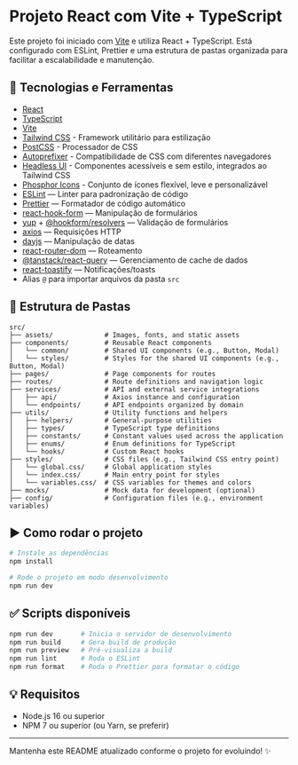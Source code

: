 # Projeto React com Vite + TypeScript

Este projeto foi iniciado com [Vite](https://vitejs.dev/) e utiliza React + TypeScript. Está configurado com ESLint, Prettier e uma estrutura de pastas organizada para facilitar a escalabilidade e manutenção.

## 🚀 Tecnologias e Ferramentas

- [React](https://reactjs.org/)
- [TypeScript](https://www.typescriptlang.org/)
- [Vite](https://vitejs.dev/)
- [Tailwind CSS](https://tailwindcss.com/) - Framework utilitário para estilização
- [PostCSS](https://postcss.org/) - Processador de CSS
- [Autoprefixer](https://github.com/postcss/autoprefixer) - Compatibilidade de CSS com diferentes navegadores
- [Headless UI](https://headlessui.com/) - Componentes acessíveis e sem estilo, integrados ao Tailwind CSS
- [Phosphor Icons](https://phosphoricons.com/) - Conjunto de ícones flexível, leve e personalizável
- [ESLint](https://eslint.org/) — Linter para padronização de código
- [Prettier](https://prettier.io/) — Formatador de código automático
- [react-hook-form](https://react-hook-form.com/) — Manipulação de formulários
- [yup](https://github.com/jquense/yup) + [@hookform/resolvers](https://react-hook-form.com/get-started#SchemaValidation) — Validação de formulários
- [axios](https://axios-http.com/) — Requisições HTTP
- [dayjs](https://day.js.org/) — Manipulação de datas
- [react-router-dom](https://reactrouter.com/) — Roteamento
- [@tanstack/react-query](https://tanstack.com/query/latest) — Gerenciamento de cache de dados
- [react-toastify](https://fkhadra.github.io/react-toastify/) — Notificações/toasts
- Alias `@` para importar arquivos da pasta `src`

## 📁 Estrutura de Pastas

```
src/
├── assets/             # Images, fonts, and static assets
├── components/         # Reusable React components
│   └── common/         # Shared UI components (e.g., Button, Modal)
│   └── styles/         # Styles for the shared UI components (e.g., Button, Modal)
├── pages/              # Page components for routes
├── routes/             # Route definitions and navigation logic
├── services/           # API and external service integrations
│   ├── api/            # Axios instance and configuration
│   └── endpoints/      # API endpoints organized by domain
├── utils/              # Utility functions and helpers
│   ├── helpers/        # General-purpose utilities
│   ├── types/          # TypeScript type definitions
│   ├── constants/      # Constant values used across the application
│   ├── enums/          # Enum definitions for TypeScript
│   └── hooks/          # Custom React hooks
├── styles/             # CSS files (e.g., Tailwind CSS entry point)
│   └── global.css/     # Global application styles
│   └── index.css/      # Main entry point for styles
│   └── variables.css/  # CSS variables for themes and colors
├── mocks/              # Mock data for development (optional)
├── config/             # Configuration files (e.g., environment variables)
```

## ▶️ Como rodar o projeto

```bash
# Instale as dependências
npm install

# Rode o projeto em modo desenvolvimento
npm run dev
```

## ✅ Scripts disponíveis

```bash
npm run dev       # Inicia o servidor de desenvolvimento
npm run build     # Gera build de produção
npm run preview   # Pré-visualiza a build
npm run lint      # Roda o ESLint
npm run format    # Roda o Prettier para formatar o código
```

## 💡 Requisitos

- Node.js 16 ou superior
- NPM 7 ou superior (ou Yarn, se preferir)

---

Mantenha este README atualizado conforme o projeto for evoluindo! ✨
